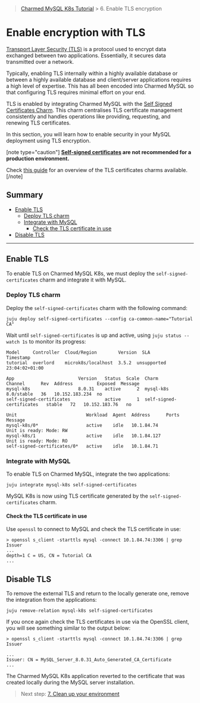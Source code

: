 > [Charmed MySQL K8s Tutorial](/t/9677) > 6. Enable TLS encryption

# Enable encryption with TLS

[Transport Layer Security (TLS)](https://en.wikipedia.org/wiki/Transport_Layer_Security) is a protocol used to encrypt data exchanged between two applications. Essentially, it secures data transmitted over a network.

Typically, enabling TLS internally within a highly available database or between a highly available database and client/server applications requires a high level of expertise. This has all been encoded into Charmed MySQL so that configuring TLS requires minimal effort on your end.

TLS is enabled by integrating Charmed MySQL with the [Self Signed Certificates Charm](https://charmhub.io/self-signed-certificates). This charm centralises TLS certificate management consistently and handles operations like providing, requesting, and renewing TLS certificates.

In this section, you will learn how to enable security in your MySQL deployment using TLS encryption.

[note type="caution"]
**[Self-signed certificates](https://en.wikipedia.org/wiki/Self-signed_certificate) are not recommended for a production environment.**

Check [this guide](/t/11664) for an overview of the TLS certificates charms available. 
[/note]

## Summary
- [Enable TLS](#enable-tls)
  - [Deploy TLS charm](#deploy-tls-charm)
  - [Integrate with MySQL](#integrate-with-mysql)
    - [Check the TLS certificate in use](#check-the-tls-certificate-in-use)
- [Disable TLS ](#disable-tls)

---

## Enable TLS
To enable TLS on Charmed MySQL K8s, we must deploy the `self-signed-certificates` charm and integrate it with MySQL.

### Deploy TLS charm
Deploy the `self-signed-certificates` charm with the following command:
```shell
juju deploy self-signed-certificates --config ca-common-name="Tutorial CA"
```

Wait until `self-signed-certificates` is up and active, using `juju status --watch 1s` to monitor its progress:
```shell
Model     Controller  Cloud/Region        Version  SLA          Timestamp
tutorial  overlord    microk8s/localhost  3.5.2  unsupported  23:04:02+01:00

App                        Version   Status  Scale  Charm                      Channel      Rev  Address         Exposed  Message
mysql-k8s                  8.0.31    active      2  mysql-k8s                  8.0/stable   36   10.152.183.234  no       
self-signed-certificates             active      1  self-signed-certificates   stable   72   10.152.183.76   no       

Unit                          Workload  Agent  Address      Ports  Message
mysql-k8s/0*                  active    idle   10.1.84.74          Unit is ready: Mode: RW
mysql-k8s/1                   active    idle   10.1.84.127         Unit is ready: Mode: RO
self-signed-certificates/0*   active    idle   10.1.84.71 
```

### Integrate with MySQL
To enable TLS on Charmed MySQL, integrate the two applications:
```shell
juju integrate mysql-k8s self-signed-certificates
```

MySQL K8s is now using TLS certificate generated by the `self-signed-certificates` charm.

#### Check the TLS certificate in use
Use `openssl` to connect to MySQL and check the TLS certificate in use:
```shell
> openssl s_client -starttls mysql -connect 10.1.84.74:3306 | grep Issuer
...
depth=1 C = US, CN = Tutorial CA
...
```

## Disable TLS
To remove the external TLS and return to the locally generate one, remove the integration from the applications:

```shell
juju remove-relation mysql-k8s self-signed-certificates
```

If you once again check the TLS certificates in use via the OpenSSL client, you will see something similar to the output below:
```shell
> openssl s_client -starttls mysql -connect 10.1.84.74:3306 | grep Issuer
```

```shell
...
Issuer: CN = MySQL_Server_8.0.31_Auto_Generated_CA_Certificate
...
```
The Charmed MySQL K8s application reverted to the certificate that was created locally during the MySQL server installation.

>Next step: [7. Clean up your environment](/t/9665)